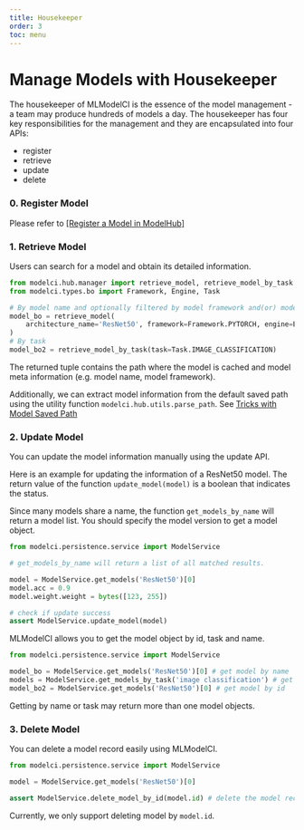 ```yaml
---
title: Housekeeper
order: 3
toc: menu
---
```


# Manage Models with Housekeeper

The housekeeper of MLModelCI is the essence of the model management - a team may produce hundreds of models a day. The housekeeper has four key responsibilities for the management and they are encapsulated into four APIs:

- register
- retrieve
- update
- delete

### 0. Register Model

Please refer to [[Register a Model in ModelHub]](register.md)

### 1. Retrieve Model

Users can search for a model and obtain its detailed information.

```python
from modelci.hub.manager import retrieve_model, retrieve_model_by_task
from modelci.types.bo import Framework, Engine, Task

# By model name and optionally filtered by model framework and(or) model engine
model_bo = retrieve_model(
    architecture_name='ResNet50', framework=Framework.PYTORCH, engine=Engine.TORCHSCRIPT
)
# By task
model_bo2 = retrieve_model_by_task(task=Task.IMAGE_CLASSIFICATION)
```

The returned tuple contains the path where the model is cached and model meta information (e.g. model name, model framework).

Additionally, we can extract model information from the default saved path using the utility function
`modelci.hub.utils.parse_path`. See [Tricks with Model Saved Path](./register.md#tricks-with-model-saved-path)

### 2. Update Model

You can update the model information manually using the update API.

Here is an example for updating the information of a ResNet50 model. The return value of the function `update_model(model)` is a boolean that indicates the status.

Since many models share a name, the function `get_models_by_name` will return a model list. You should specify the model version to get a model object.

```python
from modelci.persistence.service import ModelService

# get_models_by_name will return a list of all matched results.

model = ModelService.get_models('ResNet50')[0]
model.acc = 0.9
model.weight.weight = bytes([123, 255])

# check if update success
assert ModelService.update_model(model)
```

MLModelCI allows you to get the model object by id, task and name.

```python
from modelci.persistence.service import ModelService

model_bo = ModelService.get_models('ResNet50')[0] # get model by name
models = ModelService.get_models_by_task('image classification') # get model by task
model_bo2 = ModelService.get_models('ResNet50')[0] # get model by id
```

Getting by name or task may return more than one model objects.

### 3. Delete Model

You can delete a model record easily using MLModelCI.

```python
from modelci.persistence.service import ModelService

model = ModelService.get_models('ResNet50')[0]

assert ModelService.delete_model_by_id(model.id) # delete the model record
```

Currently, we only support deleting model by `model.id`.
